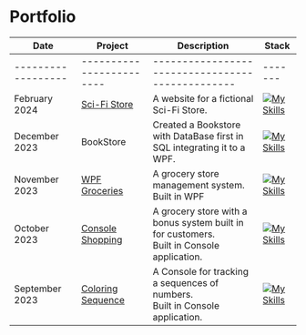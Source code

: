 # Portfolio


| Date             | Project                | Description                                    | Stack |
|------------------|------------------------|------------------------------------------------|-------|
|------------------|------------------------|------------------------------------------------|-------|
| February </br> 2024|  [Sci-Fi Store](https://github.com/Bjornanger/LabbHTML-JavaScript) | A website for a fictional Sci-Fi Store.| [![My Skills](https://skillicons.dev/icons?i=html,css,bootstrap,js&perline=2)](https://skillicons.dev) |
|December </br> 2023|BookStore|Created a Bookstore with DataBase first in SQL integrating it to a WPF.| [![My Skills](https://skillicons.dev/icons?i=cs,dotnet,sqlite&perline=2)](https://skillicons.dev)|
| November</br> 2023    | [WPF Groceries](https://github.com/Bjornanger/Labb3-Programmering-Csharp)   | A grocery store management system. </br> Built in WPF|  [![My Skills](https://skillicons.dev/icons?i=cs,dotnet&perline=2)](https://skillicons.dev)        |
| October</br> 2023     |  [Console Shopping](https://github.com/Bjornanger/Labb2-Programmering-Csharp)      | A grocery store with a bonus system built in for customers.</br> Built in Console application. | [![My Skills](https://skillicons.dev/icons?i=cs&perline=3)](https://skillicons.dev)     |    
| September</br> 2023   | [Coloring Sequence](https://github.com/Bjornanger/Labb1-Programmering-Csharp)      | A Console for tracking a sequences of numbers.</br> Built in Console application. |  [![My Skills](https://skillicons.dev/icons?i=cs&perline=2)](https://skillicons.dev)       |

<!--
**Bjornanger/Bjornanger** is a ✨ _special_ ✨ repository because its `README.md` (this file) appears on your GitHub profile.

Here are some ideas to get you started:

- 🔭 I’m currently working on ...
- 🌱 I’m currently learning ...
- 👯 I’m looking to collaborate on ...
- 🤔 I’m looking for help with ...
- 💬 Ask me about ...
- 📫 How to reach me: ...
- 😄 Pronouns: ...
- ⚡ Fun fact: ...
-->

